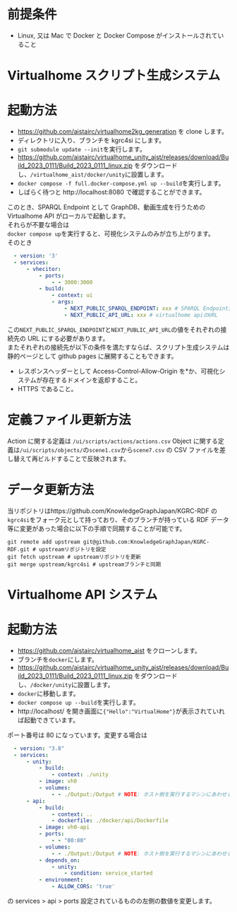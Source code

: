 # 前提条件

- Linux, 又は Mac で Docker と Docker Compose がインストールされていること

# Virtualhome スクリプト生成システム

# 起動方法

- https://github.com/aistairc/virtualhome2kg_generation を clone します。
- ディレクトリに入り、ブランチを kgrc4si にします。
- `git submodule update --init`を実行します。
- https://github.com/aistairc/virtualhome_unity_aist/releases/download/Build_2023_0111/Build_2023_0111_linux.zip をダウンロードし、`/virtualhome_aist/docker/unity`に設置します。
- `docker compose -f full.docker-compose.yml up --build`を実行します。
- しばらく待つと http://localhost:8080 で確認することができます。

このとき、SPARQL Endpoint として GraphDB、動画生成を行うための Virtualhome API がローカルで起動します。  
それらが不要な場合は  
`docker compose up`を実行すると、可視化システムのみが立ち上がります。  
そのとき

```docker-compose.yml
  - version: '3'
  - services:
      - vhecitor:
          - ports:
              - - 3000:3000
          - build:
              - context: ui
              - args:
                  - NEXT_PUBLIC_SPARQL_ENDPOINT: xxx # SPARQL Endpoint接続先URL
                  - NEXT_PUBLIC_API_URL: xxx # virtualhome apiのURL
```

この`NEXT_PUBLIC_SPARQL_ENDPOINT`と`NEXT_PUBLIC_API_URL`の値をそれぞれの接続先の URL にする必要があります。  
またそれぞれの接続先が以下の条件を満たすならば、スクリプト生成システムは静的ページとして github pages に展開することもできます。

- レスポンスヘッダーとして Access-Control-Allow-Origin を\*か、可視化システムが存在するドメインを返却すること。
- HTTPS であること。

# 定義ファイル更新方法

Action に関する定義は `/ui/scripts/actions/actions.csv`
Object に関する定義は`/ui/scripts/objects/`の`scene1.csv`から`scene7.csv`
の CSV ファイルを差し替えて再ビルドすることで反映されます。

# データ更新方法

当リポジトリはhttps://github.com/KnowledgeGraphJapan/KGRC-RDF の`kgrc4si`をフォーク元として持っており、そのブランチが持っている RDF データ等に変更があった場合に以下の手順で同期することが可能です。

```
git remote add upstream git@github.com:KnowledgeGraphJapan/KGRC-RDF.git # upstreamリポジトリを設定
git fetch upstream # upstreamリポジトリを更新
git merge upstream/kgrc4si # upstreamブランチと同期
```

# Virtualhome API システム

# 起動方法

- https://github.com/aistairc/virtualhome_aist をクローンします。
- ブランチを`docker`にします。
- https://github.com/aistairc/virtualhome_unity_aist/releases/download/Build_2023_0111/Build_2023_0111_linux.zip をダウンロードし、`/docker/unity`に設置します。
- `docker`に移動します。
- `docker compose up --build`を実行します。
- http://localhost/ を開き画面に`{"Hello":"VirtualHome"}`が表示されていれば起動できています。

ポート番号は 80 になっています。変更する場合は

```docker-compose.yml
  - version: "3.8"
  - services:
      - unity:
          - build:
              - context: ./unity
          - image: vh0
          - volumes:
              - - ./Output:/Output # NOTE: ホスト側を実行するマシンにあわせる
      - api:
          - build:
              - context: ..
              - dockerfile: ./docker/api/Dockerfile
          - image: vh0-api
          - ports:
              - - "80:80"
          - volumes:
              - - ./Output:/Output # NOTE: ホスト側を実行するマシンにあわせる
          - depends_on:
              - unity:
                  - condition: service_started
          - environment:
              - ALLOW_CORS: 'true'
```

の services > api > ports 設定されているものの左側の数値を変更します。
